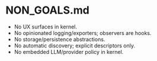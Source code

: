 # NON_GOALS.md
- No UX surfaces in kernel.
- No opinionated logging/exporters; observers are hooks.
- No storage/persistence abstractions.
- No automatic discovery; explicit descriptors only.
- No embedded LLM/provider policy in kernel.
